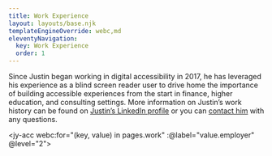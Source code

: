 ```yaml
---
title: Work Experience
layout: layouts/base.njk
templateEngineOverride: webc,md
eleventyNavigation:
  key: Work Experience
  order: 1
---
```

Since Justin began working in digital accessibility in 2017, he has leveraged his experience as a blind screen reader user to drive home the importance of building accessible experiences from the start in finance, higher education, and consulting settings. More information on Justin’s work history can be found on [Justin’s LinkedIn profile](https://www.linkedin.com/in/justin-yarbrough/) or you can [contact him](/contact) with any questions.

<jy-acc webc:for="(key, value) in pages.work" :@label="value.employer" @level="2">
<script webc:type="js">
var content = '';
for (job of value.jobs) {
  content += `<h3>${job.jobTitle}</h3>`;
  content += `<p>${job.started} to ${job.ended}`;
  if (job.duties) {
    content += `<ul>`;
    for (duty of job.duties) {
      content += `<li>${duty}</li>`;
    }
    content +=`</ul>`;
  }
}
content
  </script>
</jy-acc>
